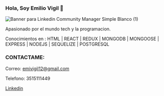 ### Hola, Soy Emilio Vigil  👋

![Banner para Linkedin Community Manager Simple Blanco (1)](https://user-images.githubusercontent.com/89946195/210524782-5ebacf99-00eb-47d7-9845-6dc51eb287c4.png)

Apasionado por el mundo tech y la programacion.

Conocimientos en : HTML | REACT | REDUX | MONGODB | MONGOOSE | EXPRESS | NODEJS | SEQUELIZE | POSTGRESQL


### CONTACTAME:

Correo: emivigil12@gmail.com



Telefono: 3515111449



[Linkedin](https://www.linkedin.com/in/emilio-vigil-b764201a1/)
